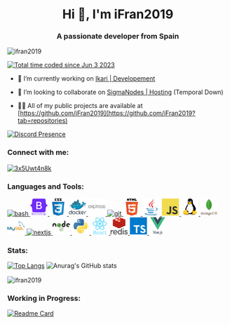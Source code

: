 <h1 align="center">Hi 👋, I'm iFran2019</h1>
<h3 align="center">A passionate developer from Spain</h3>

<p align="left"> <img src="https://komarev.com/ghpvc/?username=ifran2019&label=Profile%20views&color=0e75b6&style=flat" alt="ifran2019" /> </p>
<a href="https://wakatime.com/@61c19b38-26c1-48b7-afc3-4202000dae6c"><img src="https://wakatime.com/badge/user/61c19b38-26c1-48b7-afc3-4202000dae6c.svg" alt="Total time coded since Jun 3 2023" /></a>

- 🔭 I’m currently working on [Ikari | Developement](https://discord.gg/RCWNQPjHZq)

- 👯 I’m looking to collaborate on [SigmaNodes | Hosting](https://dash.sigmanodes.com) (Temporal Down)

- 👨‍💻 All of my public projects are available at [https://github.com/iFran2019](https://github.com/iFran2019?tab=repositories)

[![Discord Presence](https://lanyard.cnrad.dev/api/546786814736859158)](https://discord.com/users/546786814736859158)

<h3 align="left">Connect with me:</h3>
<p align="left">
<a href="https://discord.gg/3x5Uwt4n8k" target="blank"><img align="center" src="https://raw.githubusercontent.com/rahuldkjain/github-profile-readme-generator/master/src/images/icons/Social/discord.svg" alt="3x5Uwt4n8k" height="30" width="40" /></a>
</p>

<h3 align="left">Languages and Tools:</h3>
<p align="left"> <a href="https://www.gnu.org/software/bash/" target="_blank" rel="noreferrer"> <img src="https://www.vectorlogo.zone/logos/gnu_bash/gnu_bash-icon.svg" alt="bash" width="40" height="40"/> </a> <a href="https://getbootstrap.com" target="_blank" rel="noreferrer"> <img src="https://raw.githubusercontent.com/devicons/devicon/master/icons/bootstrap/bootstrap-plain-wordmark.svg" alt="bootstrap" width="40" height="40"/> </a> <a href="https://www.w3schools.com/css/" target="_blank" rel="noreferrer"> <img src="https://raw.githubusercontent.com/devicons/devicon/master/icons/css3/css3-original-wordmark.svg" alt="css3" width="40" height="40"/> </a> <a href="https://www.docker.com/" target="_blank" rel="noreferrer"> <img src="https://raw.githubusercontent.com/devicons/devicon/master/icons/docker/docker-original-wordmark.svg" alt="docker" width="40" height="40"/> </a> <a href="https://expressjs.com" target="_blank" rel="noreferrer"> <img src="https://raw.githubusercontent.com/devicons/devicon/master/icons/express/express-original-wordmark.svg" alt="express" width="40" height="40"/> </a> <a href="https://git-scm.com/" target="_blank" rel="noreferrer"> <img src="https://www.vectorlogo.zone/logos/git-scm/git-scm-icon.svg" alt="git" width="40" height="40"/> </a> <a href="https://www.w3.org/html/" target="_blank" rel="noreferrer"> <img src="https://raw.githubusercontent.com/devicons/devicon/master/icons/html5/html5-original-wordmark.svg" alt="html5" width="40" height="40"/> </a> <a href="https://www.java.com" target="_blank" rel="noreferrer"> <img src="https://raw.githubusercontent.com/devicons/devicon/master/icons/java/java-original.svg" alt="java" width="40" height="40"/> </a> <a href="https://developer.mozilla.org/en-US/docs/Web/JavaScript" target="_blank" rel="noreferrer"> <img src="https://raw.githubusercontent.com/devicons/devicon/master/icons/javascript/javascript-original.svg" alt="javascript" width="40" height="40"/> </a> <a href="https://www.linux.org/" target="_blank" rel="noreferrer"> <img src="https://raw.githubusercontent.com/devicons/devicon/master/icons/linux/linux-original.svg" alt="linux" width="40" height="40"/> </a> <a href="https://www.mongodb.com/" target="_blank" rel="noreferrer"> <img src="https://raw.githubusercontent.com/devicons/devicon/master/icons/mongodb/mongodb-original-wordmark.svg" alt="mongodb" width="40" height="40"/> </a> <a href="https://www.mysql.com/" target="_blank" rel="noreferrer"> <img src="https://raw.githubusercontent.com/devicons/devicon/master/icons/mysql/mysql-original-wordmark.svg" alt="mysql" width="40" height="40"/> </a> <a href="https://nextjs.org/" target="_blank" rel="noreferrer"> <img src="https://cdn.worldvectorlogo.com/logos/nextjs-2.svg" alt="nextjs" width="40" height="40"/> </a> <a href="https://nodejs.org" target="_blank" rel="noreferrer"> <img src="https://raw.githubusercontent.com/devicons/devicon/master/icons/nodejs/nodejs-original-wordmark.svg" alt="nodejs" width="40" height="40"/> </a> <a href="https://www.python.org" target="_blank" rel="noreferrer"> <img src="https://raw.githubusercontent.com/devicons/devicon/master/icons/python/python-original.svg" alt="python" width="40" height="40"/> </a> <a href="https://reactjs.org/" target="_blank" rel="noreferrer"> <img src="https://raw.githubusercontent.com/devicons/devicon/master/icons/react/react-original-wordmark.svg" alt="react" width="40" height="40"/> </a> <a href="https://redis.io" target="_blank" rel="noreferrer"> <img src="https://raw.githubusercontent.com/devicons/devicon/master/icons/redis/redis-original-wordmark.svg" alt="redis" width="40" height="40"/> </a> <a href="https://www.typescriptlang.org/" target="_blank" rel="noreferrer"> <img src="https://raw.githubusercontent.com/devicons/devicon/master/icons/typescript/typescript-original.svg" alt="typescript" width="40" height="40"/> </a> <a href="https://vuejs.org/" target="_blank" rel="noreferrer"> <img src="https://raw.githubusercontent.com/devicons/devicon/master/icons/vuejs/vuejs-original-wordmark.svg" alt="vuejs" width="40" height="40"/> </a> </p>

<h3 align="left">Stats:</h3>

[![Top Langs](https://github-readme-stats.vercel.app/api/top-langs/?username=iFran2019&layout=pie)](https://github.com/iFran2019)
![Anurag's GitHub stats](https://github-readme-stats.vercel.app/api?username=ifran2019&show_icons=true&theme=radical)
<p><align="left" src="https://github-readme-stats.vercel.app/api?username=ifran2019&show_icons=true&locale=en&layout=compact&theme=radical" alt="ifran2019"/></p>
<p><img align="center" src="https://github-readme-stats.vercel.app/api/wakatime?username=iFran2019&layout=compact" alt="ifran2019" /></p>

<h3 align="left">Working in Progress:</h3>

[![Readme Card](https://github-readme-stats.vercel.app/api/pin/?username=iFran2019&repo=BotMaster)](https://github.com/iFran2019/BotMaster)
